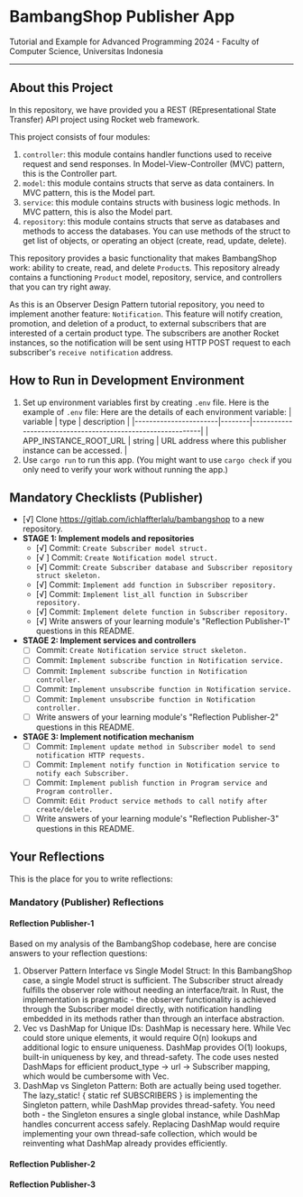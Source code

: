 # BambangShop Publisher App
Tutorial and Example for Advanced Programming 2024 - Faculty of Computer Science, Universitas Indonesia

---

## About this Project
In this repository, we have provided you a REST (REpresentational State Transfer) API project using Rocket web framework.

This project consists of four modules:
1.  `controller`: this module contains handler functions used to receive request and send responses.
    In Model-View-Controller (MVC) pattern, this is the Controller part.
2.  `model`: this module contains structs that serve as data containers.
    In MVC pattern, this is the Model part.
3.  `service`: this module contains structs with business logic methods.
    In MVC pattern, this is also the Model part.
4.  `repository`: this module contains structs that serve as databases and methods to access the databases.
    You can use methods of the struct to get list of objects, or operating an object (create, read, update, delete).

This repository provides a basic functionality that makes BambangShop work: ability to create, read, and delete `Product`s.
This repository already contains a functioning `Product` model, repository, service, and controllers that you can try right away.

As this is an Observer Design Pattern tutorial repository, you need to implement another feature: `Notification`.
This feature will notify creation, promotion, and deletion of a product, to external subscribers that are interested of a certain product type.
The subscribers are another Rocket instances, so the notification will be sent using HTTP POST request to each subscriber's `receive notification` address.

## How to Run in Development Environment
1.  Set up environment variables first by creating `.env` file.
    Here is the example of `.env` file:
    Here are the details of each environment variable:
    | variable              | type   | description                                                |
    |-----------------------|--------|------------------------------------------------------------|
    | APP_INSTANCE_ROOT_URL | string | URL address where this publisher instance can be accessed. |
2.  Use `cargo run` to run this app.
    (You might want to use `cargo check` if you only need to verify your work without running the app.)

## Mandatory Checklists (Publisher)
-   [√] Clone https://gitlab.com/ichlaffterlalu/bambangshop to a new repository.
-   **STAGE 1: Implement models and repositories**
    -   [√] Commit: `Create Subscriber model struct.`
    -   [√ ] Commit: `Create Notification model struct.`
    -   [√] Commit: `Create Subscriber database and Subscriber repository struct skeleton.`
    -   [√] Commit: `Implement add function in Subscriber repository.`
    -   [√] Commit: `Implement list_all function in Subscriber repository.`
    -   [√] Commit: `Implement delete function in Subscriber repository.`
    -   [√] Write answers of your learning module's "Reflection Publisher-1" questions in this README.
-   **STAGE 2: Implement services and controllers**
    -   [ ] Commit: `Create Notification service struct skeleton.`
    -   [ ] Commit: `Implement subscribe function in Notification service.`
    -   [ ] Commit: `Implement subscribe function in Notification controller.`
    -   [ ] Commit: `Implement unsubscribe function in Notification service.`
    -   [ ] Commit: `Implement unsubscribe function in Notification controller.`
    -   [ ] Write answers of your learning module's "Reflection Publisher-2" questions in this README.
-   **STAGE 3: Implement notification mechanism**
    -   [ ] Commit: `Implement update method in Subscriber model to send notification HTTP requests.`
    -   [ ] Commit: `Implement notify function in Notification service to notify each Subscriber.`
    -   [ ] Commit: `Implement publish function in Program service and Program controller.`
    -   [ ] Commit: `Edit Product service methods to call notify after create/delete.`
    -   [ ] Write answers of your learning module's "Reflection Publisher-3" questions in this README.

## Your Reflections
This is the place for you to write reflections:

### Mandatory (Publisher) Reflections

#### Reflection Publisher-1
Based on my analysis of the BambangShop codebase, here are concise answers to your reflection questions:
1. Observer Pattern Interface vs Single Model Struct:
In this BambangShop case, a single Model struct is sufficient. The Subscriber struct already fulfills the observer role without needing an interface/trait. In Rust, the implementation is pragmatic - the observer functionality is achieved through the Subscriber model directly, with notification handling embedded in its methods rather than through an interface abstraction.
2. Vec vs DashMap for Unique IDs:
DashMap is necessary here. While Vec could store unique elements, it would require O(n) lookups and additional logic to ensure uniqueness. DashMap provides O(1) lookups, built-in uniqueness by key, and thread-safety. The code uses nested DashMaps for efficient product_type → url → Subscriber mapping, which would be cumbersome with Vec.
3. DashMap vs Singleton Pattern:
Both are actually being used together. The lazy_static! { static ref SUBSCRIBERS } is implementing the Singleton pattern, while DashMap provides thread-safety. You need both - the Singleton ensures a single global instance, while DashMap handles concurrent access safely. Replacing DashMap would require implementing your own thread-safe collection, which would be reinventing what DashMap already provides efficiently.

#### Reflection Publisher-2

#### Reflection Publisher-3
